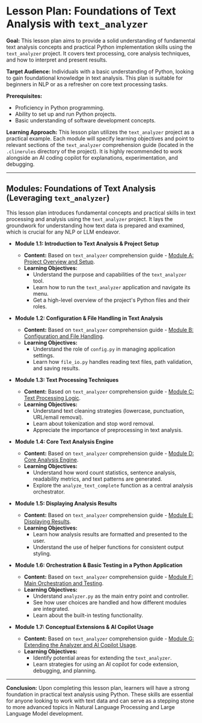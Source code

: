 # Lesson Plan: Foundations of Text Analysis with `text_analyzer`

**Goal:** This lesson plan aims to provide a solid understanding of fundamental text analysis concepts and practical Python implementation skills using the `text_analyzer` project. It covers text processing, core analysis techniques, and how to interpret and present results.

**Target Audience:** Individuals with a basic understanding of Python, looking to gain foundational knowledge in text analysis. This plan is suitable for beginners in NLP or as a refresher on core text processing tasks.

**Prerequisites:**
*   Proficiency in Python programming.
*   Ability to set up and run Python projects.
*   Basic understanding of software development concepts.

**Learning Approach:**
This lesson plan utilizes the `text_analyzer` project as a practical example. Each module will specify learning objectives and point to relevant sections of the `text_analyzer` comprehension guide (located in the `.clinerules` directory of the project). It is highly recommended to work alongside an AI coding copilot for explanations, experimentation, and debugging.

---

## Modules: Foundations of Text Analysis (Leveraging `text_analyzer`)

This lesson plan introduces fundamental concepts and practical skills in text processing and analysis using the `text_analyzer` project. It lays the groundwork for understanding how text data is prepared and examined, which is crucial for any NLP or LLM endeavor.

*   **Module 1.1: Introduction to Text Analysis & Project Setup**
    *   **Content:** Based on `text_analyzer` comprehension guide - [Module A: Project Overview and Setup](.clinerules/comprehending-A-overview-setup.md).
    *   **Learning Objectives:**
        *   Understand the purpose and capabilities of the `text_analyzer` tool.
        *   Learn how to run the `text_analyzer` application and navigate its menu.
        *   Get a high-level overview of the project's Python files and their roles.

*   **Module 1.2: Configuration & File Handling in Text Analysis**
    *   **Content:** Based on `text_analyzer` comprehension guide - [Module B: Configuration and File Handling](.clinerules/comprehending-B-config-fileio.md).
    *   **Learning Objectives:**
        *   Understand the role of `config.py` in managing application settings.
        *   Learn how `file_io.py` handles reading text files, path validation, and saving results.

*   **Module 1.3: Text Processing Techniques**
    *   **Content:** Based on `text_analyzer` comprehension guide - [Module C: Text Processing Logic](.clinerules/comprehending-C-text-processing.md).
    *   **Learning Objectives:**
        *   Understand text cleaning strategies (lowercase, punctuation, URL/email removal).
        *   Learn about tokenization and stop word removal.
        *   Appreciate the importance of preprocessing in text analysis.

*   **Module 1.4: Core Text Analysis Engine**
    *   **Content:** Based on `text_analyzer` comprehension guide - [Module D: Core Analysis Engine](.clinerules/comprehending-D-analysis-engine.md).
    *   **Learning Objectives:**
        *   Understand how word count statistics, sentence analysis, readability metrics, and text patterns are generated.
        *   Explore the `analyze_text_complete` function as a central analysis orchestrator.

*   **Module 1.5: Displaying Analysis Results**
    *   **Content:** Based on `text_analyzer` comprehension guide - [Module E: Displaying Results](.clinerules/comprehending-E-display.md).
    *   **Learning Objectives:**
        *   Learn how analysis results are formatted and presented to the user.
        *   Understand the use of helper functions for consistent output styling.

*   **Module 1.6: Orchestration & Basic Testing in a Python Application**
    *   **Content:** Based on `text_analyzer` comprehension guide - [Module F: Main Orchestration and Testing](.clinerules/comprehending-F-orchestration-testing.md).
    *   **Learning Objectives:**
        *   Understand `analyzer.py` as the main entry point and controller.
        *   See how user choices are handled and how different modules are integrated.
        *   Learn about the built-in testing functionality.

*   **Module 1.7: Conceptual Extensions & AI Copilot Usage**
    *   **Content:** Based on `text_analyzer` comprehension guide - [Module G: Extending the Analyzer and AI Copilot Usage](.clinerules/comprehending-G-extending.md).
    *   **Learning Objectives:**
        *   Identify potential areas for extending the `text_analyzer`.
        *   Learn strategies for using an AI copilot for code extension, debugging, and planning.

---

**Conclusion:**
Upon completing this lesson plan, learners will have a strong foundation in practical text analysis using Python. These skills are essential for anyone looking to work with text data and can serve as a stepping stone to more advanced topics in Natural Language Processing and Large Language Model development.
